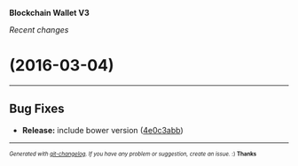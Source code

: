 __Blockchain Wallet V3__

_Recent changes_

#   (2016-03-04)



---

## Bug Fixes

- **Release:** include bower version
  ([4e0c3abb](https://github.com/blockchain/My-Wallet-V3/commit/4e0c3abb58c12bca1df77ddf9f8ea82ba556ffab))



---
<sub><sup>*Generated with [git-changelog](https://github.com/rafinskipg/git-changelog). If you have any problem or suggestion, create an issue.* :) **Thanks** </sub></sup>